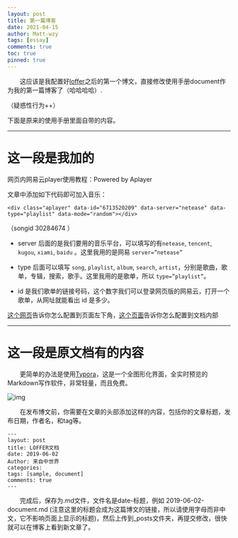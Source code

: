 ```yaml
---
layout: post
title: 第一篇博客
date: 2021-04-15
author: Matt-wzy
tags: [essay]
comments: true
toc: true
pinned: true
---
```


　　这应该是我配置好[loffer](https://github.com/FromEndWorld/LOFFER "loffer")之后的第一个博文，直接修改使用手册document作为我的第一篇博客了（哈哈哈哈）.

<!-- more -->

（疑惑性行为++）

下面是原来的使用手册里面自带的内容。

------------
# 这一段是我加的
网页内网易云player使用教程：Powered by Aplayer

<div class="aplayer" data-id="6713520209" data-server="netease" data-type="playlist" data-mode="random"></div>

文章中添加如下代码即可加入音乐：

`<div class="aplayer" data-id="6713520209" data-server="netease" data-type="playlist" data-mode="random"></div>`

（songid 30284674 ）

- server 后面的是我们要用的音乐平台，可以填写的有`netease`, `tencent`, `kugou`, `xiami`, `baidu` 。这里我用的是网易 `server=”netease”`

- type 后面可以填写 `song`, `playlist`, `album`, `search`, `artist`，分别是歌曲，歌单，专辑，搜索，歌手。这里我用的是歌单，所以 `type=”playlist”`。

- id 是我们歌单的链接号码，这个数字我们可以登录网页版的网易云，打开一个歌单，从网址就能看出 id 是多少。

[这个网页](https://bend1031.github.io/2019/09/21/Insert-music-code-in-the-blog/ "这个网页")告诉你怎么配置到页面左下角，[这个页面](http://yangyingming.com/article/428/ "这个页面")告诉你怎么配置到文档内部

------------
# 这一段是原文档有的内容

　　更简单的办法是使用[Typora](https://typora.io/)，这是一个全图形化界面，全实时预览的Markdown写作软件，非常轻量，而且免费。

![img](https://raw.githubusercontent.com/FromEndWorld/LOFFER/master/images/Typora.png)

　　在发布博文前，你需要在文章的头部添加这样的内容，包括你的文章标题，发布日期，作者名，和tag等。

    ---
    layout: post
    title: LOFFER文档
    date: 2019-06-02
    Author: 来自中世界
    categories: 
    tags: [sample, document]
    comments: true
    --- 

　　完成后，保存为.md文件，文件名是date-标题，例如 2019-06-02-document.md (注意这里的标题会成为这篇博文的链接，所以请使用字母而非中文，它不影响页面上显示的标题)，然后上传到_posts文件夹，再提交修改，很快就可以在博客上看到新文章了。

